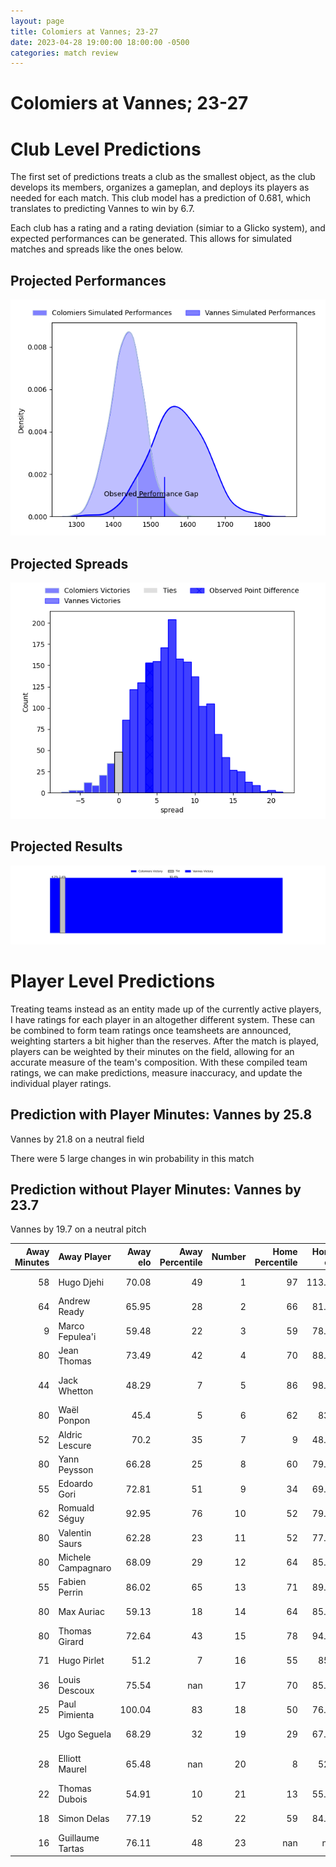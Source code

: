 ```yaml
---  
layout: page  
title: Colomiers at Vannes; 23-27  
date: 2023-04-28 19:00:00 18:00:00 -0500  
categories: match review  
---
```

# Colomiers at Vannes; 23-27

# Club Level Predictions


The first set of predictions treats a club as the smallest object, as the club develops its members, organizes a gameplan, and deploys its players as needed for each match. This club model has a prediction of 0.681, which translates to predicting Vannes to win by 6.7.

Each club has a rating and a rating deviation (simiar to a Glicko system), and expected performances can be generated. This allows for simulated matches and spreads like the ones below.
## Projected Performances


![Projected Performances](plots/performances_2023-04-28-Vannes-Colomiers.png)
## Projected Spreads


![Projected Spreads](plots/spreads_2023-04-28-Vannes-Colomiers.png)
## Projected Results


![Projected Results](plots/resultbar_2023-04-28-Vannes-Colomiers.png)
# Player Level Predictions


Treating teams instead as an entity made up of the currently active players, I have ratings for each player in an altogether different system. These can be combined to form team ratings once teamsheets are announced, weighting starters a bit higher than the reserves. After the match is played, players can be weighted by their minutes on the field, allowing for an accurate measure of the team's composition. With these compiled team ratings, we can make predictions, measure inaccuracy, and update the individual player ratings.
## Prediction with Player Minutes: Vannes by 25.8


Vannes by 21.8 on a neutral field

There were 5 large changes in win probability in this match
## Prediction without Player Minutes: Vannes by 23.7


Vannes by 19.7 on a neutral pitch



|   Away Minutes | Away Player        |   Away elo |   Away Percentile |   Number |   Home Percentile |   Home elo | Home Player           |   Home Minutes |
|---------------:|:-------------------|-----------:|------------------:|---------:|------------------:|-----------:|:----------------------|---------------:|
|             58 | Hugo Djehi         |      70.08 |                49 |        1 |                97 |     113.12 | Andy Bordelai         |             62 |
|             64 | Andrew Ready       |      65.95 |                28 |        2 |                66 |      81.82 | Cyril Blanchard       |             45 |
|              9 | Marco Fepulea'i    |      59.48 |                22 |        3 |                59 |      78.48 | Phil Kite             |             45 |
|             80 | Jean Thomas        |      73.49 |                42 |        4 |                70 |      88.54 | Edoardo Iachizzi      |             69 |
|             44 | Jack Whetton       |      48.29 |                 7 |        5 |                86 |      98.24 | Ewan Thomas Johnson   |             80 |
|             80 | Waël Ponpon        |      45.4  |                 5 |        6 |                62 |      83.9  | Karl Chateau          |             45 |
|             52 | Aldric Lescure     |      70.2  |                35 |        7 |                 9 |      48.58 | Gregoire Bazin        |             80 |
|             80 | Yann Peysson       |      66.28 |                25 |        8 |                60 |      79.66 | Joe Edwards           |             80 |
|             55 | Edoardo Gori       |      72.81 |                51 |        9 |                34 |      69.88 | Erwan Nicolas         |             80 |
|             62 | Romuald Séguy      |      92.95 |                76 |       10 |                52 |      79.17 | Maxime Lafage         |             77 |
|             80 | Valentin Saurs     |      62.28 |                23 |       11 |                52 |      77.31 | Romaric Camou         |             80 |
|             80 | Michele Campagnaro |      68.09 |                29 |       12 |                64 |      85.89 | Kevin Burgaud         |             52 |
|             55 | Fabien Perrin      |      86.02 |                65 |       13 |                71 |      89.77 | Sacha Valleau         |             80 |
|             80 | Max Auriac         |      59.13 |                18 |       14 |                64 |      85.19 | Nathanael Hulleu      |             80 |
|             80 | Thomas Girard      |      72.64 |                43 |       15 |                78 |      94.81 | Gwenaël Duplenne      |             80 |
|             71 | Hugo Pirlet        |      51.2  |                 7 |       16 |                55 |      85.2  | Théo Beziat           |             35 |
|             36 | Louis Descoux      |      75.54 |               nan |       17 |                70 |      85.88 | Francisco Gorrisen    |             35 |
|             25 | Paul Pimienta      |     100.04 |                83 |       18 |                50 |      76.84 | John Afoa             |             35 |
|             25 | Ugo Seguela        |      68.29 |                32 |       19 |                29 |      67.35 | Nicolas Freitas       |             28 |
|             28 | Elliott Maurel     |      65.48 |               nan |       20 |                 8 |      52.1  | Charles-Henri Berguet |             18 |
|             22 | Thomas Dubois      |      54.91 |                10 |       21 |                13 |      55.48 | Myles Edwards         |             11 |
|             18 | Simon Delas        |      77.19 |                52 |       22 |                59 |      84.17 | Jean Chezeau          |              3 |
|             16 | Guillaume Tartas   |      76.11 |                48 |       23 |               nan |     nan    | nan                   |            nan |

